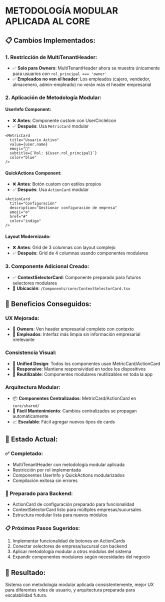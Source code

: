 # METODOLOGÍA MODULAR APLICADA AL CORE

## 📋 **Cambios Implementados:**

### **1. Restricción de MultiTenantHeader:**
- ✅ **Solo para Owners**: MultiTenantHeader ahora se muestra únicamente para usuarios con `rol_principal === 'owner'`
- ✅ **Empleados no ven el header**: Los empleados (cajero, vendedor, almacenero, admin-empleado) no verán más el header empresarial

### **2. Aplicación de Metodología Modular:**

#### **UserInfo Component:**
- ❌ **Antes**: Componente custom con UserCircleIcon
- ✅ **Después**: Usa `MetricCard` modular
```tsx
<MetricCard
  title="Usuario Activo"
  value={user.name}
  emoji="👤"
  subtitle={`Rol: ${user.rol_principal}`}
  color="blue"
/>
```

#### **QuickActions Component:**
- ❌ **Antes**: Botón custom con estilos propios
- ✅ **Después**: Usa `ActionCard` modular
```tsx
<ActionCard
  title="Configuración"
  description="Gestionar configuración de empresa"
  emoji="⚙️"
  href="#"
  color="indigo"
/>
```

#### **Layout Modernizado:**
- ❌ **Antes**: Grid de 3 columnas con layout complejo
- ✅ **Después**: Grid de 4 columnas usando componentes modulares

### **3. Componente Adicional Creado:**
- ✅ **ContextSelectorCard**: Componente preparado para futuros selectores modulares
- 📍 **Ubicación**: `/Components/core/ContextSelectorCard.tsx`

## 🎯 **Beneficios Conseguidos:**

### **UX Mejorada:**
- 👑 **Owners**: Ven header empresarial completo con contexto
- 👥 **Empleados**: Interfaz más limpia sin información empresarial irrelevante

### **Consistencia Visual:**
- 🎨 **Unified Design**: Todos los componentes usan MetricCard/ActionCard
- 📱 **Responsive**: Mantiene responsividad en todos los dispositivos
- 🔄 **Reutilizable**: Componentes modulares reutilizables en toda la app

### **Arquitectura Modular:**
- 📦 **Componentes Centralizados**: MetricCard/ActionCard en `core/shared/`
- 🔧 **Fácil Mantenimiento**: Cambios centralizados se propagan automáticamente
- 📈 **Escalable**: Fácil agregar nuevos tipos de cards

## 🚀 **Estado Actual:**

### **✅ Completado:**
- MultiTenantHeader con metodología modular aplicada
- Restricción por rol implementada
- Componentes UserInfo y QuickActions modularizados
- Compilación exitosa sin errores

### **🔧 Preparado para Backend:**
- ActionCard de configuración preparado para funcionalidad
- ContextSelectorCard listo para múltiples empresas/sucursales
- Estructura modular lista para nuevos módulos

### **📋 Próximos Pasos Sugeridos:**
1. Implementar funcionalidad de botones en ActionCards
2. Conectar selectores de empresa/sucursal con backend
3. Aplicar metodología modular a otros módulos del sistema
4. Expandir componentes modulares según necesidades del negocio

## 🎉 **Resultado:**
Sistema con metodología modular aplicada consistentemente, mejor UX para diferentes roles de usuario, y arquitectura preparada para escalabilidad futura.
